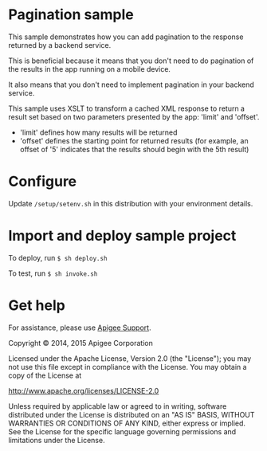 # Pagination sample

This sample demonstrates how you can add pagination to the 
response returned by a backend service.

This is beneficial because it means that you don't need to do 
pagination of the results in the app running on a mobile device.

It also means that you don't need to implement pagination in your
backend service.

This sample uses XSLT to transform a cached XML response to return 
a result set based on two parameters presented by the app: 
'limit' and 'offset'.

* 'limit' defines how many results will be returned
* 'offset' defines the starting point for returned results (for example, an offset of '5'
indicates that the results should begin with the 5th result) 


# Configure 

Update `/setup/setenv.sh` in this distribution with your environment details.

# Import and deploy sample project

To deploy, run `$ sh deploy.sh`

To test, run `$ sh invoke.sh`

# Get help

For assistance, please use [Apigee Support](https://community.apigee.com/content/apigee-customer-support).

Copyright © 2014, 2015 Apigee Corporation

Licensed under the Apache License, Version 2.0 (the "License"); you may not use
this file except in compliance with the License. You may obtain a copy
of the License at

http://www.apache.org/licenses/LICENSE-2.0

Unless required by applicable law or agreed to in writing, software
distributed under the License is distributed on an "AS IS" BASIS,
WITHOUT WARRANTIES OR CONDITIONS OF ANY KIND, either express or implied.
See the License for the specific language governing permissions and
limitations under the License.
